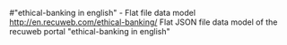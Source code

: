 #"ethical-banking in english" - Flat file data model
http://en.recuweb.com/ethical-banking/
Flat JSON file data model of the recuweb portal "ethical-banking in english"
